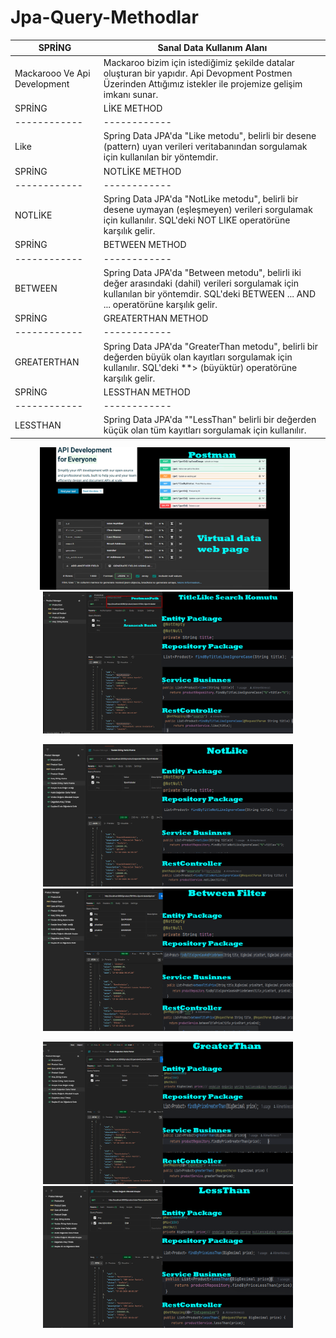 # Jpa-Query-Methodlar

| SPRİNG | Sanal Data Kullanım Alanı |
| ------------ | ------------ |
|Mackarooo Ve Api Development| Mackaroo bizim için istediğimiz şekilde datalar oluşturan bir yapıdır. Api Devopment Postmen Üzerinden Attığımız istekler ile projemize gelişim imkanı sunar.|
| SPRİNG | LİKE  METHOD |
| ------------ | ------------ |
| Like  | Spring Data JPA'da "Like metodu", belirli bir desene (pattern) uyan verileri veritabanından sorgulamak için kullanılan bir yöntemdir.  |
| SPRİNG  | NOTLİKE METHOD  |
| ------------ | ------------ |
| NOTLİKE  | Spring Data JPA'da "NotLike metodu", belirli bir desene uymayan (eşleşmeyen) verileri sorgulamak için kullanılır. SQL'deki NOT LIKE operatörüne karşılık gelir.  |
| SPRİNG  | BETWEEN METHOD |
| ------------ | ------------ |
| BETWEEN  | Spring Data JPA'da "Between metodu", belirli iki değer arasındaki (dahil) verileri sorgulamak için kullanılan bir yöntemdir. SQL'deki BETWEEN ... AND ... operatörüne karşılık gelir.  |
| SPRİNG  | GREATERTHAN METHOD  |
| ------------ | ------------ |
| GREATERTHAN  | Spring Data JPA'da "GreaterThan metodu", belirli bir değerden büyük olan kayıtları sorgulamak için kullanılır. SQL'deki **> (büyüktür) operatörüne karşılık gelir.  |
| SPRİNG  | LESSTHAN METHOD  |
| ------------ | ------------ |
| LESSTHAN  | Spring Data JPA'da ""LessThan" belirli bir değerden küçük olan tüm kayıtları sorgulamak için kullanılır.   |


<p align="center">
  <img src="https://github.com/Alimertkirecci/Jpa-Query-Methodlar/blob/main/MYEXAM/src/main/java/com/example/Proje%20Fotograflar/PostmanApi.png" width="400" style="display: inline-block; margin-right: 10px;"/>
  <img src="https://github.com/Alimertkirecci/Jpa-Query-Methodlar/blob/main/MYEXAM/src/main/java/com/example/Proje%20Fotograflar/like.png" width="400" style="display: inline-block;"/>
</p>
<p align="center">
<img src="https://github.com/Alimertkirecci/Jpa-Query-Methodlar/blob/main/MYEXAM/src/main/java/com/example/Proje%20Fotograflar/NotLije.png" width="400 style="display: inline-block; margin-right: 10px;"/>
 <img src="https://github.com/Alimertkirecci/Jpa-Query-Methodlar/blob/main/MYEXAM/src/main/java/com/example/Proje%20Fotograflar/BetweenFilter.png" width="400  style="display: inline-block;"/>
</p>
<p align="center">
<img src="https://github.com/Alimertkirecci/Jpa-Query-Methodlar/blob/main/MYEXAM/src/main/java/com/example/Proje%20Fotograflar/GreaterThan1.png" width="400 style="display: inline-block; margin-right: 10px;"/>
 <img src="https://github.com/Alimertkirecci/Jpa-Query-Methodlar/blob/main/MYEXAM/src/main/java/com/example/Proje%20Fotograflar/LessThan.png" width="400  style="display: inline-block;"/>
</p>


 




 
